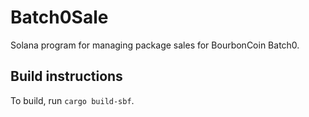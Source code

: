 # Batch0Sale
Solana program for managing package sales for BourbonCoin Batch0.

## Build instructions
To build, run `cargo build-sbf`.

